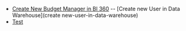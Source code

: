 
- [Create New Budget Manager in BI 360](create-new-budget-manager-in-bi-360.md)
-- [Create new User in Data Warehouse](create new-user-in-data-warehouse)
- [Test](test.md)
